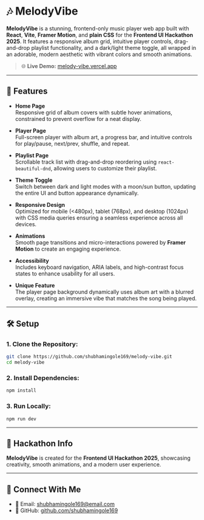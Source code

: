 # 🎶 **MelodyVibe**

**MelodyVibe** is a stunning, frontend-only music player web app built with **React**, **Vite**, **Framer Motion**, and **plain CSS** for the **Frontend UI Hackathon 2025**. It features a responsive album grid, intuitive player controls, drag-and-drop playlist functionality, and a dark/light theme toggle, all wrapped in an adorable, modern aesthetic with vibrant colors and smooth animations.

> 🌐 **Live Demo:** [melody-vibe.vercel.app](https://melody-vibe.vercel.app/)

---

## 🚀 **Features**

- **Home Page**  
  Responsive grid of album covers with subtle hover animations, constrained to prevent overflow for a neat display.

- **Player Page**  
  Full-screen player with album art, a progress bar, and intuitive controls for play/pause, next/prev, shuffle, and repeat.

- **Playlist Page**  
  Scrollable track list with drag-and-drop reordering using `react-beautiful-dnd`, allowing users to customize their playlist.

- **Theme Toggle**  
  Switch between dark and light modes with a moon/sun button, updating the entire UI and button appearance dynamically.

- **Responsive Design**  
  Optimized for mobile (<480px), tablet (768px), and desktop (1024px) with CSS media queries ensuring a seamless experience across all devices.

- **Animations**  
  Smooth page transitions and micro-interactions powered by **Framer Motion** to create an engaging experience.

- **Accessibility**  
  Includes keyboard navigation, ARIA labels, and high-contrast focus states to enhance usability for all users.

- **Unique Feature**  
  The player page background dynamically uses album art with a blurred overlay, creating an immersive vibe that matches the song being played.

---

## 🛠️ **Setup**

### 1. **Clone the Repository**:

```bash
git clone https://github.com/shubhamingole169/melody-vibe.git
cd melody-vibe
```

### 2. **Install Dependencies**:

```bash
npm install
```

### 3. **Run Locally**:

```bash
npm run dev
```

---

## 🍴 **Hackathon Info**

**MelodyVibe** is created for the **Frontend UI Hackathon 2025**, showcasing creativity, smooth animations, and a modern user experience.

---

## 🤝 **Connect With Me**

- 📧 Email: [shubhamingole169@email.com](mailto:shubhamingole169@email.com)  
- 🐙 GitHub: [github.com/shubhamingole169](https://github.com/shubhamingole169)